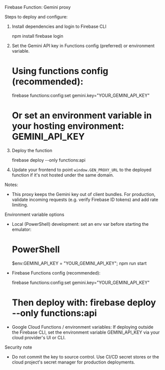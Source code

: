Firebase Function: Gemini proxy

Steps to deploy and configure:

1. Install dependencies and login to Firebase CLI

   npm install
   firebase login

2. Set the Gemini API key in Functions config (preferred) or environment variable.

   # Using functions config (recommended):
   firebase functions:config:set gemini.key="YOUR_GEMINI_API_KEY"

   # Or set an environment variable in your hosting environment: GEMINI_API_KEY

3. Deploy the function

   firebase deploy --only functions:api

4. Update your frontend to point `window.GEN_PROXY_URL` to the deployed function if it's not hosted under the same domain.

Notes:
- This proxy keeps the Gemini key out of client bundles. For production, validate incoming requests (e.g. verify Firebase ID tokens) and add rate limiting.

Environment variable options

- Local (PowerShell) development: set an env var before starting the emulator:

   # PowerShell
   $env:GEMINI_API_KEY = "YOUR_GEMINI_API_KEY";
   npm run start

- Firebase Functions config (recommended):

   firebase functions:config:set gemini.key="YOUR_GEMINI_API_KEY"
   # Then deploy with: firebase deploy --only functions:api

- Google Cloud Functions / environment variables: If deploying outside the Firebase CLI, set the environment variable GEMINI_API_KEY via your cloud provider's UI or CLI.

Security note
- Do not commit the key to source control. Use CI/CD secret stores or the cloud project's secret manager for production deployments.
